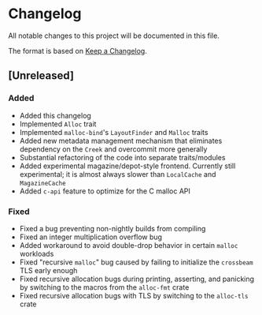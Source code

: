 <!-- Copyright 2017 the authors. See the 'Copyright and license' section of the
README.md file at the top-level directory of this repository.

Licensed under the Apache License, Version 2.0 (the LICENSE-APACHE file) or
the MIT license (the LICENSE-MIT file) at your option. This file may not be
copied, modified, or distributed except according to those terms. -->

# Changelog

All notable changes to this project will be documented in this file.

The format is based on [Keep a Changelog](http://keepachangelog.com/en/1.0.0/).

## [Unreleased]

### Added
- Added this changelog
- Implemented `Alloc` trait
- Implemented `malloc-bind`'s `LayoutFinder` and `Malloc` traits
- Added new metadata management mechanism that eliminates dependency on the
  `Creek` and overcommit more generally
- Substantial refactoring of the code into separate traits/modules
- Added experimental magazine/depot-style frontend. Currently still
  experimental; it is almost always slower than `LocalCache` and
  `MagazineCache`
- Added `c-api` feature to optimize for the C malloc API

### Fixed
- Fixed a bug preventing non-nightly builds from compiling
- Fixed an integer multiplication overflow bug
- Added workaround to avoid double-drop behavior in certain `malloc` workloads
- Fixed "recursive `malloc`" bug caused by failing to initialize the `crossbeam`
  TLS early enough
- Fixed recursive allocation bugs during printing, asserting, and panicking by
  switching to the macros from the `alloc-fmt` crate
- Fixed recursive allocation bugs with TLS by switching to the `alloc-tls` crate
